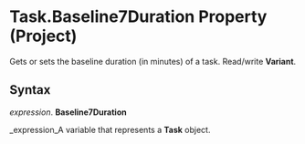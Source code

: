 
# Task.Baseline7Duration Property (Project)

Gets or sets the baseline duration (in minutes) of a task. Read/write  **Variant**.


## Syntax

 _expression_. **Baseline7Duration**

 _expression_A variable that represents a  **Task** object.

